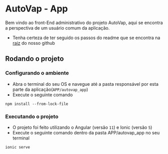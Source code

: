 
# AutoVap - App
Bem vindo ao front-End administrativo do projeto AutoVap, aqui se encontra a perspectiva de um usuário comum da aplicação.
- Tenha certeza de ter seguido os passos do readme que se encontra na [raiz](https://github.com/DaniloServulo/unibh-apresentacao/blob/main/README.md) do nosso github

## Rodando o projeto
### Configurando o ambiente
- Abra o terminal do seu OS e navegue até a pasta responsável por esta parte da aplicação(`APP/autovap_app`)
- Execute o seguinte comando
```
npm install --from-lock-file
```

### Executando o projeto
- O projeto foi feito utilizando o Angular (versão `11`) e Ionic (versão `5`)
- Execute o seguinte comando dentro da pasta APP/autovap_app no seu terminal
```
ionic serve
```
